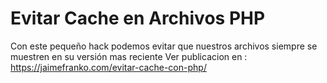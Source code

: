 # Evitar Cache en Archivos PHP
Con este pequeño hack podemos evitar que nuestros archivos siempre se muestren en su versión mas reciente 
Ver publicacion en : https://jaimefranko.com/evitar-cache-con-php/